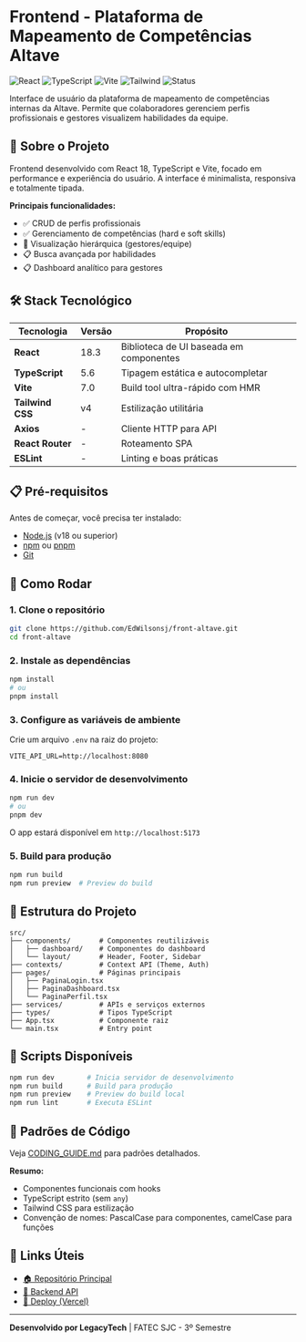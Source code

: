 # Frontend - Plataforma de Mapeamento de Competências Altave

![React](https://img.shields.io/badge/React-18-blue?logo=react&logoColor=white)
![TypeScript](https://img.shields.io/badge/TypeScript-5-blue?logo=typescript&logoColor=white)
![Vite](https://img.shields.io/badge/Vite-7-purple?logo=vite&logoColor=white)
![Tailwind](https://img.shields.io/badge/Tailwind_CSS-v4-38bdf8?logo=tailwind-css&logoColor=white)
![Status](https://img.shields.io/badge/status-Em_Desenvolvimento-yellow)

Interface de usuário da plataforma de mapeamento de competências internas da Altave. Permite que colaboradores gerenciem perfis profissionais e gestores visualizem habilidades da equipe.

## 🎯 Sobre o Projeto

Frontend desenvolvido com React 18, TypeScript e Vite, focado em performance e experiência do usuário. A interface é minimalista, responsiva e totalmente tipada.

**Principais funcionalidades:**
- ✅ CRUD de perfis profissionais
- ✅ Gerenciamento de competências (hard e soft skills)
- 🔄 Visualização hierárquica (gestores/equipe)
- 📋 Busca avançada por habilidades
- 📋 Dashboard analítico para gestores

## 🛠️ Stack Tecnológico

| Tecnologia | Versão | Propósito |
|------------|--------|----------|
| **React** | 18.3 | Biblioteca de UI baseada em componentes |
| **TypeScript** | 5.6 | Tipagem estática e autocompletar |
| **Vite** | 7.0 | Build tool ultra-rápido com HMR |
| **Tailwind CSS** | v4 | Estilização utilitária |
| **Axios** | - | Cliente HTTP para API |
| **React Router** | - | Roteamento SPA |
| **ESLint** | - | Linting e boas práticas |

## 📋 Pré-requisitos

Antes de começar, você precisa ter instalado:

- [Node.js](https://nodejs.org/) (v18 ou superior)
- [npm](https://www.npmjs.com/) ou [pnpm](https://pnpm.io/)
- [Git](https://git-scm.com/)

## 🚀 Como Rodar

### 1. Clone o repositório
```bash
git clone https://github.com/EdWilsonsj/front-altave.git
cd front-altave
```

### 2. Instale as dependências
```bash
npm install
# ou
pnpm install
```

### 3. Configure as variáveis de ambiente
Crie um arquivo `.env` na raiz do projeto:
```env
VITE_API_URL=http://localhost:8080
```

### 4. Inicie o servidor de desenvolvimento
```bash
npm run dev
# ou
pnpm dev
```

O app estará disponível em `http://localhost:5173`

### 5. Build para produção
```bash
npm run build
npm run preview  # Preview do build
```

## 📁 Estrutura do Projeto

```
src/
├── components/       # Componentes reutilizáveis
│   ├── dashboard/    # Componentes do dashboard
│   └── layout/       # Header, Footer, Sidebar
├── contexts/         # Context API (Theme, Auth)
├── pages/            # Páginas principais
│   ├── PaginaLogin.tsx
│   ├── PaginaDashboard.tsx
│   └── PaginaPerfil.tsx
├── services/         # APIs e serviços externos
├── types/            # Tipos TypeScript
├── App.tsx           # Componente raiz
└── main.tsx          # Entry point
```

## 📝 Scripts Disponíveis

```bash
npm run dev        # Inicia servidor de desenvolvimento
npm run build      # Build para produção
npm run preview    # Preview do build local
npm run lint       # Executa ESLint
```

## 🎯 Padrões de Código

Veja [CODING_GUIDE.md](./CODING_GUIDE.md) para padrões detalhados.

**Resumo:**
- Componentes funcionais com hooks
- TypeScript estrito (sem `any`)
- Tailwind CSS para estilização
- Convenção de nomes: PascalCase para componentes, camelCase para funções

## 🔗 Links Úteis

- [🏠 Repositório Principal](https://github.com/LegacyTec/boards)
- [🔌 Backend API](https://github.com/pedromattos11/backend-altave)
- [🚀 Deploy (Vercel)](https://seu-app.vercel.app)

---

**Desenvolvido por LegacyTech** | FATEC SJC - 3º Semestre
